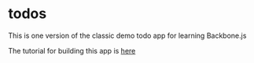 # todos

This is one version of the classic demo todo app for learning Backbone.js

The tutorial for building this app is [here](https://addyosmani.com/backbone-fundamentals/#exercise-1-todos---your-first-backbone.js-app)